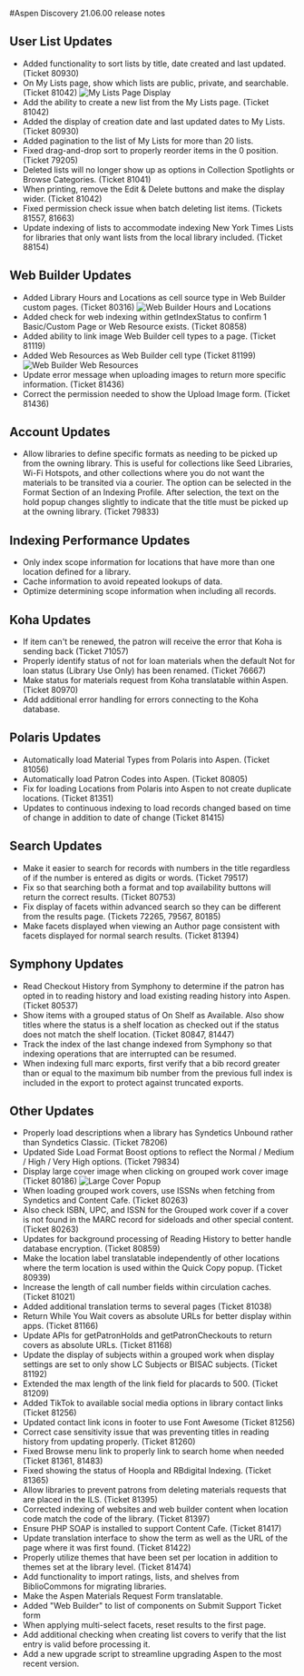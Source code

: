 #Aspen Discovery 21.06.00 release notes
## User List Updates
- Added functionality to sort lists by title, date created and last updated. (Ticket 80930)
- On My Lists page, show which lists are public, private, and searchable. (Ticket 81042)
  ![My Lists Page Display](/release_notes/images/21_06_00_list_enhancements.png)
- Add the ability to create a new list from the My Lists page. (Ticket 81042)
- Added the display of creation date and last updated dates to My Lists. (Ticket 80930)
- Added pagination to the list of My Lists for more than 20 lists.
- Fixed drag-and-drop sort to properly reorder items in the 0 position. (Ticket 79205)
- Deleted lists will no longer show up as options in Collection Spotlights or Browse Categories. (Ticket 81041)
- When printing, remove the Edit & Delete buttons and make the display wider. (Ticket 81042)
- Fixed permission check issue when batch deleting list items. (Tickets 81557, 81663)
- Update indexing of lists to accommodate indexing New York Times Lists for libraries that only want lists from the local library included. (Ticket 88154)

## Web Builder Updates
- Added Library Hours and Locations as cell source type in Web Builder custom pages. (Ticket 80316)
  ![Web Builder Hours and Locations](/release_notes/images/21_06_00_web_builder_hours_and_location.png)
- Added check for web indexing within getIndexStatus to confirm 1 Basic/Custom Page or Web Resource exists. (Ticket 80858)
- Added ability to link image Web Builder cell types to a page. (Ticket 81119)
- Added Web Resources as Web Builder cell type (Ticket 81199)
  ![Web Builder Web Resources](/release_notes/images/21_06_00_web_builder_web_resources.png)
- Update error message when uploading images to return more specific information. (Ticket 81436)
- Correct the permission needed to show the Upload Image form. (Ticket 81436)

## Account Updates
- Allow libraries to define specific formats as needing to be picked up from the owning library.  This is useful for collections like Seed Libraries, Wi-Fi Hotspots, and other collections where you do not want the materials to be transited via a courier. The option can be selected in the Format Section of an Indexing Profile.  After selection, the text on the hold popup changes slightly to indicate that the title must be picked up at the owning library. (Ticket 79833) 

## Indexing Performance Updates
- Only index scope information for locations that have more than one location defined for a library. 
- Cache information to avoid repeated lookups of data. 
- Optimize determining scope information when including all records.

## Koha Updates
- If item can't be renewed, the patron will receive the error that Koha is sending back (Ticket 71057)
- Properly identify status of not for loan materials when the default Not for loan status (Library Use Only) has been renamed. (Ticket 76667)  
- Make status for materials request from Koha translatable within Aspen. (Ticket 80970)
- Add additional error handling for errors connecting to the Koha database. 

## Polaris Updates
- Automatically load Material Types from Polaris into Aspen. (Ticket 81056)
- Automatically load Patron Codes into Aspen. (Ticket 80805)
- Fix for loading Locations from Polaris into Aspen to not create duplicate locations. (Ticket 81351)
- Updates to continuous indexing to load records changed based on time of change in addition to date of change (Ticket 81415)

## Search Updates
- Make it easier to search for records with numbers in the title regardless of if the number is entered as digits or words. (Ticket 79517)
- Fix so that searching both a format and top availability buttons will return the correct results. (Ticket 80753)
- Fix display of facets within advanced search so they can be different from the results page. (Tickets 72265, 79567, 80185)  
- Make facets displayed when viewing an Author page consistent with facets displayed for normal search results. (Ticket 81394)

## Symphony Updates
- Read Checkout History from Symphony to determine if the patron has opted in to reading history and load existing reading history into Aspen.  (Ticket 80537) 
- Show items with a grouped status of On Shelf as Available.  Also show titles where the status is a shelf location as checked out if the status does not match the shelf location. (Ticket 80847, 81447)
- Track the index of the last change indexed from Symphony so that indexing operations that are interrupted can be resumed.
- When indexing full marc exports, first verify that a bib record greater than or equal to the maximum bib number from the previous full index is included in the export to protect against truncated exports. 

## Other Updates
- Properly load descriptions when a library has Syndetics Unbound rather than Syndetics Classic. (Ticket 78206)
- Updated Side Load Format Boost options to reflect the Normal / Medium / High / Very High options. (Ticket 79834)
- Display large cover image when clicking on grouped work cover image (Ticket 80186)
  ![Large Cover Popup](/release_notes/images/21_06_00_large_cover_popup.png)
- When loading grouped work covers, use ISSNs when fetching from Syndetics and Content Cafe. (Ticket 80263)  
- Also check ISBN, UPC, and ISSN for the Grouped work cover if a cover is not found in the MARC record for sideloads and other special content. (Ticket 80263)
- Updates for background processing of Reading History to better handle database encryption. (Ticket 80859)  
- Make the location label translatable independently of other locations where the term location is used within the Quick Copy popup. (Ticket 80939)
- Increase the length of call number fields within circulation caches. (Ticket 81021)
- Added additional translation terms to several pages (Ticket 81038)
- Return While You Wait covers as absolute URLs for better display within apps. (Ticket 81166)  
- Update APIs for getPatronHolds and getPatronCheckouts to return covers as absolute URLs. (Ticket 81168)  
- Update the display of subjects within a grouped work when display settings are set to only show LC Subjects or BISAC subjects. (Ticket 81192)
- Extended the max length of the link field for placards to 500. (Ticket 81209)
- Added TikTok to available social media options in library contact links (Ticket 81256)
- Updated contact link icons in footer to use Font Awesome (Ticket 81256)
- Correct case sensitivity issue that was preventing titles in reading history from updating properly. (Ticket 81260) 
- Fixed Browse menu link to properly link to search home when needed (Ticket 81361, 81483)
- Fixed showing the status of Hoopla and RBdigital Indexing. (Ticket 81365)
- Allow libraries to prevent patrons from deleting materials requests that are placed in the ILS. (Ticket 81395) 
- Corrected indexing of websites and web builder content when location code match the code of the library.  (Ticket 81397)
- Ensure PHP SOAP is installed to support Content Cafe. (Ticket 81417)
- Update translation interface to show the term as well as the URL of the page where it was first found. (Ticket 81422) 
- Properly utilize themes that have been set per location in addition to themes set at the library level. (Ticket 81474) 
- Add functionality to import ratings, lists, and shelves from BiblioCommons for migrating libraries.   
- Make the Aspen Materials Request Form translatable.
- Added "Web Builder" to list of components on Submit Support Ticket form
- When applying multi-select facets, reset results to the first page.
- Add additional checking when creating list covers to verify that the list entry is valid before processing it. 
- Add a new upgrade script to streamline upgrading Aspen to the most recent version. 